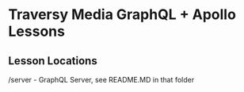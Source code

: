 # Traversy Media GraphQL + Apollo Lessons

## Lesson Locations
/server - GraphQL Server, see README.MD in that folder